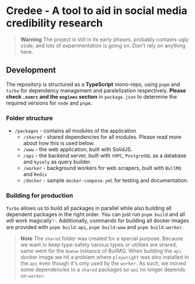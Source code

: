 # Credee - A tool to aid in social media credibility research

> **Warning**
> The project is still in its early phases, probably contains ugly code, and lots of experimentation is going on. Don't rely on anything here.

## Development

The repository is structured as a **TypeScript** mono-repo, using `pnpm` and `turbo` for dependency management and paralelization respectively. **Please check `.nvmrc` and the `engines` section** in `package.json` to determine the required versions for `node` and `pnpm`.

### Folder structure

- `/packages` - contains all modules of the application
  - `/shared` - shared dependencies for all modules. Please read more about how this is used below.
  - `/www` - the web application, built with SolidJS.
  - `/api` - the backend server, built with `tRPC`, `PostgreSQL` as a database and `kysely` as query builder.
  - `/worker` - background workers for web scrapers, built with `BullMQ` and `Redis`
  - `/docker` - sample `docker-compose.yml` for testing and documentation.

### Building for production

`Turbo` allows us to build all packages in parallel while also building all dependent packages in the right order. You can just run `pnpm build` and all will work magically✨. Additionally, commands for building all docker images are provided with `pnpm build:api`, `pnpm build:www` and `pnpm build:worker`.

> **Note**
> The `shared` folder was created for a special purpose. Because we want to keep type-safety various types or utilities are shared, same went for the `Queue` instance of BullMQ. When building the `api` docker image we hit a problem where `playwright` was also installed in the `api` even though it's only used by the `worker`. As such, we moved some dependencies to a `shared` packages so `api` no longer depends on `worker`.
